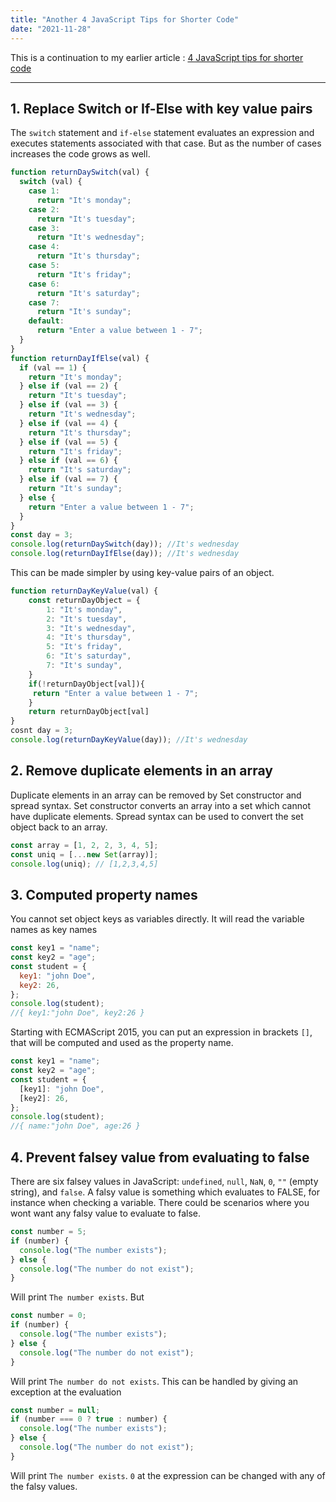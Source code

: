 ```yaml
---
title: "Another 4 JavaScript Tips for Shorter Code"
date: "2021-11-28"
---
```


This is a continuation to my earlier article : [4 JavaScript tips for shorter code](https://abhinavvp.com/posts/4-javascript-tips-for-shorter-code/)

---

## 1. Replace Switch or If-Else with key value pairs

The `switch` statement and `if-else` statement evaluates an expression and executes statements associated with that case. But as the number of cases increases the code grows as well.

```js
function returnDaySwitch(val) {
  switch (val) {
    case 1:
      return "It's monday";
    case 2:
      return "It's tuesday";
    case 3:
      return "It's wednesday";
    case 4:
      return "It's thursday";
    case 5:
      return "It's friday";
    case 6:
      return "It's saturday";
    case 7:
      return "It's sunday";
    default:
      return "Enter a value between 1 - 7";
  }
}
function returnDayIfElse(val) {
  if (val == 1) {
    return "It's monday";
  } else if (val == 2) {
    return "It's tuesday";
  } else if (val == 3) {
    return "It's wednesday";
  } else if (val == 4) {
    return "It's thursday";
  } else if (val == 5) {
    return "It's friday";
  } else if (val == 6) {
    return "It's saturday";
  } else if (val == 7) {
    return "It's sunday";
  } else {
    return "Enter a value between 1 - 7";
  }
}
const day = 3;
console.log(returnDaySwitch(day)); //It's wednesday
console.log(returnDayIfElse(day)); //It's wednesday
```

This can be made simpler by using key-value pairs of an object.

```js
function returnDayKeyValue(val) {
    const returnDayObject = {
        1: "It's monday",
        2: "It's tuesday",
        3: "It's wednesday",
        4: "It's thursday",
        5: "It's friday",
        6: "It's saturday",
        7: "It's sunday",
    }
    if(!returnDayObject[val]){
     return "Enter a value between 1 - 7";
    }
    return returnDayObject[val]
}
cosnt day = 3;
console.log(returnDayKeyValue(day)); //It's wednesday
```

## 2. Remove duplicate elements in an array

Duplicate elements in an array can be removed by Set constructor and spread syntax. Set constructor converts an array into a set which cannot have duplicate elements. Spread syntax can be used to convert the set object back to an array.

```js
const array = [1, 2, 2, 3, 4, 5];
const uniq = [...new Set(array)];
console.log(uniq); // [1,2,3,4,5]
```

## 3. Computed property names

You cannot set object keys as variables directly. It will read the variable names as key names

```js
const key1 = "name";
const key2 = "age";
const student = {
  key1: "john Doe",
  key2: 26,
};
console.log(student);
//{ key1:"john Doe", key2:26 }
```

Starting with ECMAScript 2015, you can put an expression in brackets `[]`, that will be computed and used as the property name.

```js
const key1 = "name";
const key2 = "age";
const student = {
  [key1]: "john Doe",
  [key2]: 26,
};
console.log(student);
//{ name:"john Doe", age:26 }
```

## 4. Prevent falsey value from evaluating to false

There are six falsey values in JavaScript: `undefined`, `null`, `NaN`, `0`, `""` (empty string), and `false`. A falsy value is something which evaluates to FALSE, for instance when checking a variable. There could be scenarios where you wont want any falsy value to evaluate to false.

```js
const number = 5;
if (number) {
  console.log("The number exists");
} else {
  console.log("The number do not exist");
}
```

Will print `The number exists`. But

```js
const number = 0;
if (number) {
  console.log("The number exists");
} else {
  console.log("The number do not exist");
}
```

Will print `The number do not exists`. This can be handled by giving an exception at the evaluation

```js
const number = null;
if (number === 0 ? true : number) {
  console.log("The number exists");
} else {
  console.log("The number do not exist");
}
```

Will print `The number exists`. `0` at the expression can be changed with any of the falsy values.
